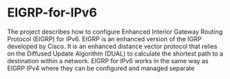 # EIGRP-for-IPv6
The project describes how to configure Enhanced Interior Gateway Routing Protocol (EIGRP) for IPv6. EIGRP is an enhanced version of the IGRP developed by Cisco. It is an enhanced distance vector protocol that relies on the Diffused Update Algorithm (DUAL) to calculate the shortest path to a destination within a network. EIGRP for IPv6 works in the same way as EIGRP IPv4 where they can be configured and managed separate
